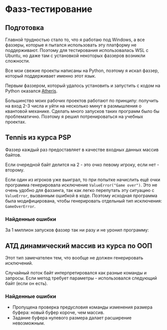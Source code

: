 # Фазз-тестирование

## Подготовка
Главной трудностью стало то, что я работаю под Windows,
а все фаззеры, которые я пытался использовать эту платформу не поддерживают.
Поэтому для тестирования использовалась WSL с Ubuntu,
но даже там с установкой некоторых фаззеров возникли сложности.

Все мои свежие проекты написаны на Python, поэтому я искал фаззер,
который поддерживает именно этот язык.

Первым фаззером, который удалось установить и запустить с кодом на Python
оказался [Atheris](https://github.com/google/atheris).

Большинство моих рабочих проектов работают по принципу:
получить на вход 2-3 числа и уйти на несколько минут в размышления
о квантовой механике.
Сделать много запусков таких программ было бы проблематично.
Поэтому я решил потренироваться на учебных проектах.


## Tennis из курса PSP
Фаззер каждый раз предоставляет в качестве входных данных массив байтов.

Если очередной байт делится на 2 - это очко певому игроку, если нет - второму.

Если один из игроков уже выиграл, то при попытке начислить ещё очки
программа генерировала исключение `ValueError("Game over")`.
Это не очень удобно для фаззинга, так как легко перепутать эту ситуацию
с `ValueError`, вызванным ошибкой в коде.
Поэтому исходная программа была модифицирована, чтобы генерировать
отдельный тип исключения: `GameOverError`.

### Найденные ошибки
За 1 миллион запусков фаззер так ни разу и не уронил программу:


## АТД динамический массив из курса по ООП
Этот тип замечателен тем, что вообще не должен генерировать исключений.

Случайный поток байт интерпретировался как разные команды и запросы.
Если метод требует параметры - использовался следующий байт (если он есть).

### Найденные ошибки
- Пропущена проверка предусловия команды изменения размера буфера:
новый буфер короче, чем массив.
- Задание буфера нулевого размера далает расширение невозможным.
